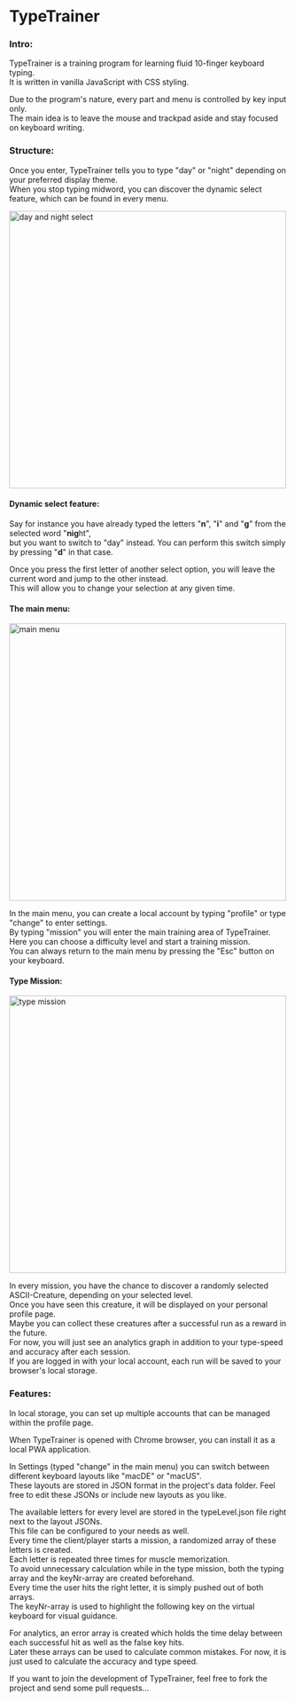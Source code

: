 <h1>TypeTrainer</h1>
<h3>Intro:</h3>
<p>TypeTrainer is a training program for learning fluid 10-finger keyboard typing.<br>
It is written in vanilla JavaScript with CSS styling.</p>
<p>Due to the program's nature, every part and menu is controlled by key input only.<br>
The main idea is to leave the mouse and trackpad aside and stay focused on keyboard writing.</p>
<h3>Structure:</h3>
<p>Once you enter, TypeTrainer tells you to type "day" or "night" depending on your preferred display theme.<br>
When you stop typing midword, you can discover the dynamic select feature, which can be found in every menu.</p>
<img src="https://github.com/Beattraceur/Type-Trainer/assets/133157674/1edcb1f3-2e5b-4ef3-9549-f3c4381c4331" alt="day and night select" width="500">
<h4>Dynamic select feature:</h4>
<p>Say for instance you have already typed the letters "<b>n</b>", "<b>i</b>" and "<b>g</b>" from the selected word "<b>nig</b>ht",<br>
but you want to switch to "day" instead. You can perform this switch simply by pressing "<b>d</b>" in that case.</p>
<p>Once you press the first letter of another select option, you will leave the current word and jump to the other instead.<br>
This will allow you to change your selection at any given time.</p>
<h4>The main menu:</h4>
<img src="https://github.com/Beattraceur/Type-Trainer/assets/133157674/691a5826-9471-4ca0-9dd2-cfbb6120d139" alt="main menu" width="500">
<p>In the main menu, you can create a local account by typing "profile" or type "change" to enter settings.<br>
By typing "mission" you will enter the main training area of TypeTrainer.<br>
Here you can choose a difficulty level and start a training mission.<br>
You can always return to the main menu by pressing the "Esc" button on your keyboard.</p>
<h4>Type Mission:</h4>
<img src="https://github.com/Beattraceur/Type-Trainer/assets/133157674/cc756beb-6b32-4e11-9020-4831f99b5989" alt="type mission" width="500">
<p>In every mission, you have the chance to discover a randomly selected ASCII-Creature, depending on your selected level.<br>
Once you have seen this creature, it will be displayed on your personal profile page.<br>
Maybe you can collect these creatures after a successful run as a reward in the future.<br>
For now, you will just see an analytics graph in addition to your type-speed and accuracy after each session.<br>
If you are logged in with your local account, each run will be saved to your browser's local storage.</p>
<h3>Features:</h3>
<p>In local storage, you can set up multiple accounts that can be managed within the profile page.</p>
<p>When TypeTrainer is opened with Chrome browser, you can install it as a local PWA application.</p>
<p>In Settings (typed "change" in the main menu) you can switch between different keyboard layouts like "macDE" or "macUS".<br>
These layouts are stored in JSON format in the project's data folder. Feel free to edit these JSONs or include new layouts as you like.</p>
<p>The available letters for every level are stored in the typeLevel.json file right next to the layout JSONs.<br>
This file can be configured to your needs as well.<br>
Every time the client/player starts a mission, a randomized array of these letters is created.<br>
Each letter is repeated three times for muscle memorization.<br>
To avoid unnecessary calculation while in the type mission, both the typing array and the keyNr-array are created beforehand.<br>
Every time the user hits the right letter, it is simply pushed out of both arrays.<br>
The keyNr-array is used to highlight the following key on the virtual keyboard for visual guidance.</p>
<p>For analytics, an error array is created which holds the time delay between each successful hit as well as the false key hits.<br>
Later these arrays can be used to calculate common mistakes. For now, it is just used to calculate the accuracy and type speed.</p>
<p>If you want to join the development of TypeTrainer, feel free to fork the project and send some pull requests...</p>
